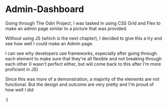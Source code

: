 # Admin-Dashboard

Going through The Odin Project, I was tasked in using CSS Grid and Flex to make an admin page similar to a picture that was provided.


Without using JS (which is the next chapter), I decided to give this a try and see how well I could make an Admin page. 

I can see why developers use frameworks, especially after going through each element to make sure that they're all flexible and not breaking through each other (I wasn't perfect either, but will come back to this after I'm more proficient in JS)

Since this was more of a demonstration, a majority of the elements are not functional. But the design and outcome are very pretty and I'm proud of how well I did

:)


